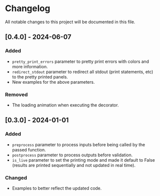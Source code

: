 # Changelog

All notable changes to this project will be documented in this file.

## [0.4.0] - 2024-06-07

### Added

- `pretty_print_errors` parameter to pretty print errors with colors and more information.
- `redirect_stdout` parameter to redirect all stdout (print statements, etc) to the pretty printed panels.
- New examples for the above parameters.

### Removed

- The loading animation when executing the decorator.

## [0.3.0] - 2024-01-01

### Added

- `preprocess` parameter to process inputs before being called by the passed function.
- `postprocess` parameter to process outputs before validation.
- `is_live` parameter to set the printing mode and made it default to False (results are printed sequentially and not updated in real time).

### Changed

- Examples to better reflect the updated code.
